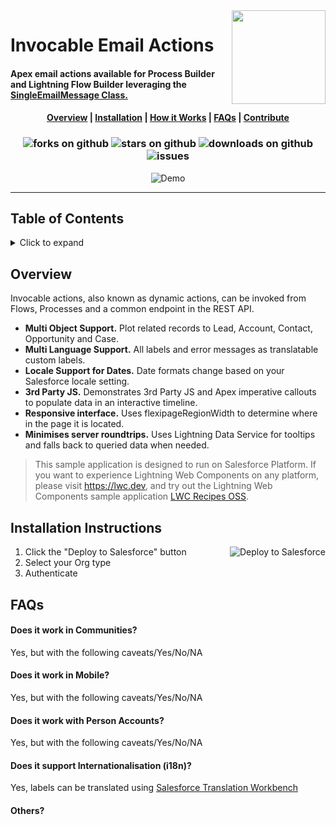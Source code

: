 <img align="right" width="150" src="https://qbranch-sydney.s3-ap-southeast-2.amazonaws.com/qbranch_logo.gif">

# Invocable Email Actions
#### Apex email actions available for Process Builder and Lightning Flow Builder leveraging the <a href="https://developer.salesforce.com/docs/atlas.en-us.apexcode.meta/apexcode/apex_classes_email_outbound_single.htm">SingleEmailMessage Class.</a>
	
<h4 align="center">
	<a href="#overview">Overview</a> |
	<a href="#installation-instructions">Installation</a> |
	<a href="#how-it-works">How it Works</a> |
	<a href="#faqs">FAQs</a> |
	<a href="#contributing">Contribute</a>
</h4>

<h3 align="center">
	<a>
    		<img alt="forks on github"
		src="https://img.shields.io/github/forks/paull10au/qsyd_InvocableEmailActions?style=flat-square&logoColor=blue">
  	</a>
  	<a>
    		<img alt="stars on github"
		src="https://img.shields.io/github/stars/paull10au/qsyd_InvocableEmailActions?style=flat-square">
  	</a>
  	<a>
    		<img alt="downloads on github"
		src="https://img.shields.io/github/downloads/paull10au/qsyd_InvocableEmailActions/total?style=flat-square">
  	</a>
  	<a>
    		<img alt="issues"
		src="https://img.shields.io/github/issues-raw/paull10au/qsyd_InvocableEmailActions?style=flat-square">
  	</a>
</h3>

<p align="center">
  <img alt="Demo" src="images/demo.gif">
</p>

---

## Table of Contents

<details>
<summary>Click to expand</summary>

- [About](#about)
- [Install](#install)
- [Usage](#usage)
  * [API](#api)
  * [Configuration Options](#configuration-options)
- [CLI Usage](#cli-usage)
- [Transforms](#transforms)
  * [CODE](#code)
  * [REMOTE](#remote)
  * [TOC](#toc)
- [Running Async transforms](#running-async-transforms)
- [🔌 Third Party Plugins](#%F0%9F%94%8C-third-party-plugins)
- [Adding Custom Transforms](#adding-custom-transforms)
- [Plugin Example](#plugin-example)
- [Other usage examples](#other-usage-examples)
- [Custom Transform Demo](#custom-transform-demo)
- [Prior Art](#prior-art)
- [License](#license)

</details>
	

## Overview
Invocable actions, also known as dynamic actions, can be invoked from Flows, Processes and a common endpoint in the REST API.  
- **Multi Object Support.** Plot related records to Lead, Account, Contact, Opportunity and Case.
- **Multi Language Support.** All labels and error messages as translatable custom labels.
- **Locale Support for Dates.** Date formats change based on your Salesforce locale setting.
- **3rd Party JS.** Demonstrates 3rd Party JS and Apex imperative callouts to populate data in an interactive timeline.
- **Responsive interface.** Uses flexipageRegionWidth to determine where in the page it is located.
- **Minimises server roundtrips.** Uses Lightning Data Service for tooltips and falls back to queried data when needed.

> This sample application is designed to run on Salesforce Platform. If you want to experience Lightning Web Components on any platform, please visit https://lwc.dev, and try out the Lightning Web Components sample application [LWC Recipes OSS](https://github.com/trailheadapps/lwc-recipes-oss).

## Installation Instructions

<a style="margin-right: 40%;" href="https://githubsfdeploy.herokuapp.com?owner=paull10au&repo=qsyd_InvocableEmailActions&ref=master">
  <img align="right" alt="Deploy to Salesforce"
       src="https://raw.githubusercontent.com/afawcett/githubsfdeploy/master/src/main/webapp/resources/img/deploy.png">
</a>

1. Click the "Deploy to Salesforce" button
2. Select your Org type
3. Authenticate 

## FAQs

#### Does it work in Communities?
Yes, but with the following caveats/Yes/No/NA

#### Does it work in Mobile?
Yes, but with the following caveats/Yes/No/NA

#### Does it work with Person Accounts?
Yes, but with the following caveats/Yes/No/NA

#### Does it support Internationalisation (i18n)?
Yes, labels can be translated using [Salesforce Translation Workbench](https://help.salesforce.com/articleView?id=workbench_overview.htm&type=5)

#### Others?

